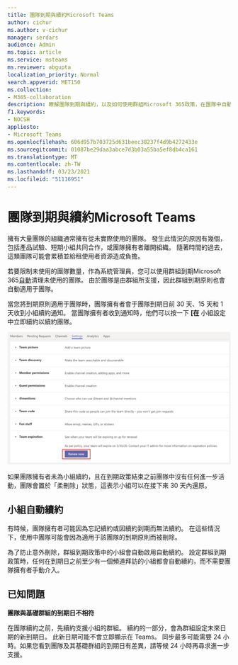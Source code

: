 ```yaml
---
title: 團隊到期與續約Microsoft Teams
author: cichur
ms.author: v-cichur
manager: serdars
audience: Admin
ms.topic: article
ms.service: msteams
ms.reviewer: abgupta
localization_priority: Normal
search.appverid: MET150
ms.collection:
- M365-collaboration
description: 瞭解團隊到期與續約，以及如何使用群組Microsoft 365政策，在團隊中自動清理未使用的Microsoft Teams。
f1.keywords:
- NOCSH
appliesto:
- Microsoft Teams
ms.openlocfilehash: 606d957b703725d631beec38237f4d9b4272433e
ms.sourcegitcommit: 01087be29daa3abce7d3b03a55ba5ef8db4ca161
ms.translationtype: MT
ms.contentlocale: zh-TW
ms.lasthandoff: 03/23/2021
ms.locfileid: "51116951"
---
```

# <a name="team-expiration-and-renewal-in-microsoft-teams"></a>團隊到期與續約Microsoft Teams

擁有大量團隊的組織通常擁有從未實際使用的團隊。 發生此情況的原因有幾個，包括產品試驗、短期小組共同合作，或團隊擁有者離開組織。 隨著時間的過去，這類團隊可能會累積並給租使用者資源造成負擔。  

若要限制未使用的團隊數量，作為系統管理員，您可以使用群組到期Microsoft 365[自動](/microsoft-365/admin/create-groups/office-365-groups-expiration-policy)清理未使用的團隊。 由於團隊是由群組所支援，因此群組到期原則也會自動適用于團隊。

當您將到期原則適用于團隊時，團隊擁有者會于團隊到期日前 30 天、15 天和 1 天收到小組續約通知。 當團隊擁有者收到通知時，他們可以按一下 **[在** 小組設定中立即續約以續約團隊。

![在小組設定中更新團隊的立即續約按鈕螢幕擷取畫面](media/team-expiration.png "在小組設定中更新團隊的立即續約按鈕螢幕擷取畫面")

如果團隊擁有者未為小組續約，且在到期政策結束之前團隊中沒有任何進一步活動，團隊會置於「柔刪除」狀態，這表示小組可以在接下來 30 天內還原。

## <a name="team-auto-renewal"></a>小組自動續約

有時候，團隊擁有者可能因為忘記續約或因續約到期而無法續約。 在這些情況下，使用中團隊可能會因為適用于該團隊的到期原則而被刪除。  

為了防止意外刪除，群組到期政策中的小組會自動啟用自動續約。 設定群組到期政策時，任何在到期日之前至少有一個頻道拜訪的小組都會自動續約，而不需要團隊擁有者手動介入。

## <a name="known-issues"></a>已知問題

**團隊與基礎群組的到期日不相符**

在團隊續約之前，先續約支援小組的群組。 續約的一部分，會為群組設定未來日期的新到期日。 此新日期可能不會立即顯示在 Teams。 同步最多可能需要 24 小時。如果您看到團隊及其基礎群組的到期日有差異，請等候 24 小時再尋求進一步支援。